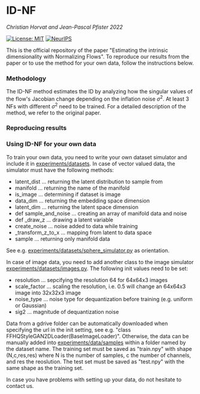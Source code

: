 # ID-NF

*Christian Horvat and Jean-Pascal Pfister 2022*

[![License: MIT](https://img.shields.io/badge/License-MIT-yellow.svg)](https://opensource.org/licenses/MIT)
[![NeurIPS](http://img.shields.io/badge/NeurIPS-2021-8B6DA0.svg)](https://proceedings.neurips.cc/paper/2021/hash/4c07fe24771249c343e70c32289c1192-Abstract.html)

This is the official repository of the paper "Estimating the intrinsic dimensionality with Normalizing Flows". To reproduce our results from the paper or to use the method for your own data, follow the instructions below. 

### Methodology
The ID-NF method estimates the ID by analyzing how the singular values of the flow's Jacobian change depending on the inflation noise $\sigma^2$. At least 3 NFs with different $\sigma^2$ need to be trained. For a detailed description of the method, we refer to the original paper.

### Reproducing results


### Using ID-NF for your own data
To train your own data, you need to write your own dataset simulator and include it in [experiments/datasets](experiments/datasets). In case of vector valued data, the simulator must have the following methods:

+ latent_dist ... returning the latent distribution to sample from
+ manifold ... returning the name of the manifold
+ is_image ... determining if dataset is image
+ data_dim ... returning the embedding space dimension
+ latent_dim ... returning the latent space dimension
+ def sample_and_noise ... creating an array of manifold data and noise
+ def _draw_z  ... drawing a latent variable
+ create_noise ... noise added to data while training
+ _transform_z_to_x ... mapping from latent to data space
+ sample ... returning only manifold data

See e.g. [experiments/datasets/sphere_simulator.py](experiments/datasets/sphere_simulator.py) as orientation.

In case of image data, you need to add another class to the image simulator [experiments/datasets/images.py](experiments/datasets/images.py). The following init values need to be set:
+ resolution ... sepcifying the resolution 64 for 64x64x3 images
+ scale_factor ... scaling the resolution, i.e. 0.5 will change an 64x64x3 image into 32x32x3 image
+ noise_type ... noise type for dequantization before training (e.g. uniform or Gaussian)
+ sig2 ... magnitude of dequantization noise

Data from a gdrive folder can be automatically downloaded when specifying the url in the init setting, see e.g. "class FFHQStyleGAN2DLoader(BaseImageLoader)". Otherwise, the data can be manually added into [experiments/data/samples](experiments/data/samples) within a folder named by the dataset name. The training set must be saved as "train.npy" with shape (N,c,res,res) where N is the number of samples, c the number of channels, and  res the reoslution. The test set must be saved as "test.npy" with the same shape as the training set.

In case you have problems with setting up your data, do not hesitate to contact us.



